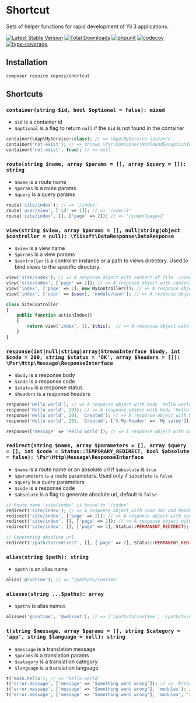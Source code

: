 # Shortcut

Sets of helper functions for rapid development of Yii 3 applications.

[![Latest Stable Version](https://poser.pugx.org/xepozz/shortcut/v/stable.svg)](https://packagist.org/packages/xepozz/shortcut)
[![Total Downloads](https://poser.pugx.org/xepozz/shortcut/downloads.svg)](https://packagist.org/packages/xepozz/shortcut)
[![phpunit](https://github.com/xepozz/shortcut/workflows/PHPUnit/badge.svg)](https://github.com/xepozz/shortcut/actions)
[![codecov](https://codecov.io/gh/xepozz/shortcut/branch/master/graph/badge.svg?token=UREXAOUHTJ)](https://codecov.io/gh/xepozz/shortcut)
[![type-coverage](https://shepherd.dev/github/xepozz/shortcut/coverage.svg)](https://shepherd.dev/github/xepozz/shortcut)

## Installation

```bash
composer require xepozz/shortcut
```

## Shortcuts

### `container(string $id, bool $optional = false): mixed`

- `$id` is a container id
- `$optional` is a flag to return `null` if the `$id` is not found in the container

```php
container(\App\MyService::class); // => \App\MyService instance
container('not-exist'); // => throws \Psr\Container\NotFoundExceptionInterface
container('not-exist', true); // => null
```


### `route(string $name, array $params = [], array $query = []): string`

- `$name` is a route name
- `$params` is a route params
- `$query` is a query params

```php
route('site/index'); // => '/index'
route('user/view', ['id' => 1]); // => '/user/1'
route('site/index', [], ['page' => 2]); // => '/index?page=2'
```

### `view(string $view, array $params = [], null|string|object $controller = null): \Yiisoft\DataResponse\DataResponse`

- `$view` is a view name
- `$params` is a view params
- `$controller` is a controller instance or a path to views directory. Used to bind views to the specific directory.

```php
view('site/index'); // => A response object with content of file '/views/site/index.php'
view('site/index', ['page' => 2]); // => A response object with content of file '/views/site/index.php' and params ['page' => 2]
view('index', ['page' => 2], new MyController()); // => A response object with content of file '/views/my/index.php' and params ['page' => 2]
view('index', ['user' => $user], 'module/user'); // => A response object with content of file '/views/module/user/index.php' and params ['user' => $user]

class SiteController 
{
    public function actionIndex()
    {
        return view('index', [], $this);  // => A response object with content of file '/views/site/index.php'
    }
}
```

### `response(int|null|string|array|StreamInterface $body, int $code = 200, string $status = 'OK', array $headers = []): \Psr\Http\Message\ResponseInterface`

- `$body` is a response body
- `$code` is a response code
- `$status` is a response status
- `$headers` is a response headers

```php
response('Hello world'); // => A response object with body 'Hello world'
response('Hello world', 201); // => A response object with body 'Hello world' and code 201
response('Hello world', 201, 'Created'); // => A response object with body 'Hello world', code 201 and status 'Created'
response('Hello world', 201, 'Created', ['X-My-Header' => 'My value']); // => A response object with body 'Hello world', code 201, status 'Created' and header 'X-My-Header' with value 'My value'

response(['message' => 'Hello world']); // => A response object with body '{"message":"Hello world"}' and header 'Content-Type' with value 'application/json'
```

### `redirect(string $name, array $parameters = [], array $query = [], int $code = Status::TEMPORARY_REDIRECT, bool $absolute = false): \Psr\Http\Message\ResponseInterface`

- `$name` is a route name or an absolute url if `$absolute` is `true`
- `$parameters` is a route parameters. Used only if `$absolute` is `false`
- `$query` is a query parameters
- `$code` is a response code
- `$absolute` is a flag to generate absolute url, default is `false`

```php
// Route name 'site/index' is bound to '/index'
redirect('site/index'); // => A response object with code 307 and header 'Location' with value '/index'
redirect('site/index', ['page' => 2]); // => A response object with code 307 and header 'Location' with value '/index/2'
redirect('site/index', [], ['page' => 2]); // => A response object with code 307 and header 'Location' with value '/index?page=2'
redirect('site/index', [], ['page' => 2], Status::PERMANENT_REDIRECT); // => A response object with code 308 and header 'Location' with value '/index?page=2'

// Generating absolute url
redirect('/path/to/redirect', [], ['page' => 2], Status::PERMANENT_REDIRECT, true); // => A response object with code 308 and header 'Location' with value 'http://localhost/path/to/redirect?page=2'
```

### `alias(string $path): string`

- `$path` is an alias name

```php
alias('@runtime'); // => '/path/to/runtime'
```

### `aliases(string ...$paths): array`

- `$paths` is alias names

```php
aliases('@runtime', '@webroot'); // => ['/path/to/runtime', '/path/to/webroot']
```

### `t(string $message, array $params = [], string $category = 'app', string $language = null): string`

- `$message` is a translation message
- `$params` is a translation params
- `$category` is a translation category
- `$language` is a translation language

```php
t('main.hello'); // => 'Hello world'
t('error.message', ['message' => 'Something went wrong']); // => 'Error: "Something went wrong".'
t('error.message', ['message' => 'Something went wrong'], 'modules'); // => 'Error from a module: "Something went wrong".'
t('error.message', ['message' => 'Something went wrong'], 'modules', 'ru'); // => 'Ошибка из модуля: "Something went wrong".'
```